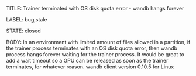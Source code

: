 TITLE:
Trainer terminated with OS disk quota error - wandb hangs forever

LABEL:
bug,stale

STATE:
closed

BODY:
In an environment with limited amount of files allowed in a partition, if the trainer process terminates with an OS disk quota error, then wandb process hangs forever waiting for the trainer process. It would be great to add a wait timeout so a GPU can be released as soon as the trainer terminates, for whatever reason. 
wandb client version 0.10.5 for Linux

